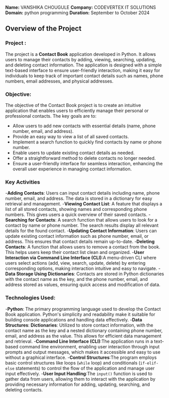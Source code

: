 **Name:** VANSHIKA CHOUGULE
**Company:** CODEVERTEX IT SOLUTIONS
**Domain:** python programming 
**Duration:** September to October 2024


## Overview of the Project

### Project :
The project is a **Contact Book** application developed in Python. It allows users to manage their contacts by adding, viewing, searching, updating, and deleting contact information. The application is designed with a simple text-based interface to ensure user-friendly interaction, making it easy for individuals to keep track of important contact details such as names, phone numbers, email addresses, and physical addresses.

### Objective:
The objective of the Contact Book project is to create an intuitive application that enables users to efficiently manage their personal or professional contacts. The key goals are to:
- Allow users to add new contacts with essential details (name, phone number, email, and address).
- Provide an easy way to view a list of all saved contacts.
- Implement a search function to quickly find contacts by name or phone number.
- Enable users to update existing contact details as needed.
- Offer a straightforward method to delete contacts no longer needed.
- Ensure a user-friendly interface for seamless interaction, enhancing the overall user experience in managing contact information.

### Key Activities
-**Adding Contacts**: Users can input contact details including name, phone number, email, and address. The data is stored in a dictionary for easy retrieval and management.
-**Viewing Contact List**: A feature that displays a list of all stored contacts, showing names and corresponding phone numbers. This gives users a quick overview of their saved contacts.
-**Searching for Contacts**: A search function that allows users to look for a contact by name or phone number. The search results display all relevant details for the found contact.
-**Updating Contact Information**: Users can update existing contact information such as phone number, email, or address. This ensures that contact details remain up-to-date.
-**Deleting Contacts**: A function that allows users to remove a contact from the book. This helps users keep their contact list clean and organized.
-**User Interaction via Command Line Interface (CLI)**:A menu-driven CLI where users select actions (add, view, search, update, delete) by entering corresponding options, making interaction intuitive and easy to navigate.
-**Data Storage Using Dictionaries**: Contacts are stored in Python dictionaries with the contact name as the key, and the phone number, email, and address stored as values, ensuring quick access and modification of data.

### Technologies Used:
-**Python**: The primary programming language used to develop the Contact Book application. Python's simplicity and readability make it suitable for building console applications and handling data effectively.
-**Data Structures**: 
**Dictionaries**: Utilized to store contact information, with the contact name as the key and a nested dictionary containing phone number, email, and address as the value. This allows for efficient data management and retrieval.
-**Command Line Interface (CLI)**:The application runs in a text-based command line environment, enabling user interaction through input prompts and output messages, which makes it accessible and easy to use without a graphical interface.
-**Control Structures**:The program employs basic control structures like loops (`while` loop) and conditionals (`if-elif-else` statements) to control the flow of the application and manage user input effectively.
-**User Input Handling**:The `input()` function is used to gather data from users, allowing them to interact with the application by providing necessary information for adding, updating, searching, and deleting contacts.
